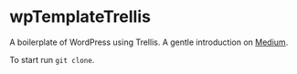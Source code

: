 # wpTemplateTrellis

A boilerplate of WordPress using Trellis. A gentle introduction on [Medium](https://medium.com/@devcovato/friendly-wordpress-developer-automation-with-trellis-a300f5596eee?sk=3b1f7e157e6e7b38b8254a39c60dd59e).

To start run `git clone`.
